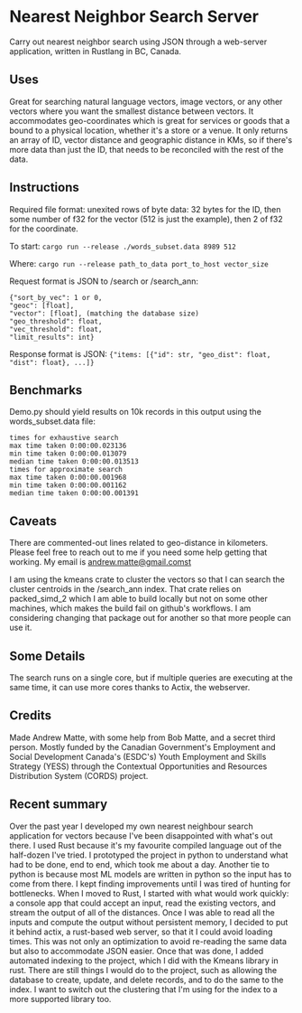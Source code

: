 # Nearest Neighbor Search Server

Carry out nearest neighbor search using JSON through a web-server application, written in Rustlang in BC, Canada.

## Uses

Great for searching natural language vectors, image vectors, or any other vectors where you want the smallest distance between vectors. It accommodates geo-coordinates which is great for services or goods that a bound to a physical location, whether it's a store or a venue. It only returns an array of ID, vector distance and geographic distance in KMs, so if there's more data than just the ID, that needs to be reconciled with the rest of the data.

## Instructions

Required file format: unexited rows of byte data: 32 bytes for the ID, then some number of f32 for the vector (512 is just the example), then 2 of f32 for the coordinate.

To start: ```cargo run --release ./words_subset.data 8989 512```

Where: ```cargo run --release path_to_data port_to_host vector_size```

Request format is JSON to /search or /search_ann:
```
{"sort_by_vec": 1 or 0,
"geoc": [float],
"vector": [float], (matching the database size)
"geo_threshold": float,
"vec_threshold": float,
"limit_results": int}
```

Response format is JSON:
``` {"items: [{"id": str, "geo_dist": float, "dist": float}, ...]} ```

## Benchmarks

Demo.py should yield results on 10k records in this output using the words_subset.data file:

```
times for exhaustive search
max time taken 0:00:00.023136
min time taken 0:00:00.013079
median time taken 0:00:00.013513
times for approximate search
max time taken 0:00:00.001968
min time taken 0:00:00.001162
median time taken 0:00:00.001391
```

## Caveats

There are commented-out lines related to geo-distance in kilometers. Please feel free to reach out to me if you need some help getting that working. My email is andrew.matte@gmail.comst

I am using the kmeans crate to cluster the vectors so that I can search the cluster centroids in the /search_ann index. That crate relies on packed_simd_2 which I am able to build locally but not on some other machines, which makes the build fail on github's workflows. I am considering changing that package out for another so that more people can use it.


## Some Details

The search runs on a single core, but if multiple queries are executing at the same time, it can use more cores thanks to Actix, the webserver.


## Credits

Made Andrew Matte, with some help from Bob Matte, and a secret third person. Mostly funded by the Canadian Government's Employment and Social Development Canada's (ESDC's) Youth Employment and Skills Strategy (YESS) through the Contextual Opportunities and Resources Distribution System (CORDS) project.

## Recent summary

Over the past year I developed my own nearest neighbour search application for vectors because I've been disappointed with what's out there. I used Rust because it's my favourite compiled language out of the half-dozen I've tried. I prototyped the project in python to understand what had to be done, end to end, which took me about a day. Another tie to python is because most ML models are written in python so the input has to come from there. I kept finding improvements until I was tired of hunting for bottlenecks. When I moved to Rust, I started with what would work quickly: a console app that could accept an input, read the existing vectors, and stream the output of all of the distances. Once I was able to read all the inputs and compute the output without persistent memory, I decided to put it behind actix, a rust-based web server, so that it I could avoid loading times. This was not only an optimization to avoid re-reading the same data but also to accommodate JSON easier. Once that was done, I added automated indexing to the project, which I did with the Kmeans library in rust. There are still things I would do to the project, such as allowing the database to create, update, and delete records, and to do the same to the index. I want to switch out the clustering that I'm using for the index to a more supported library too.

